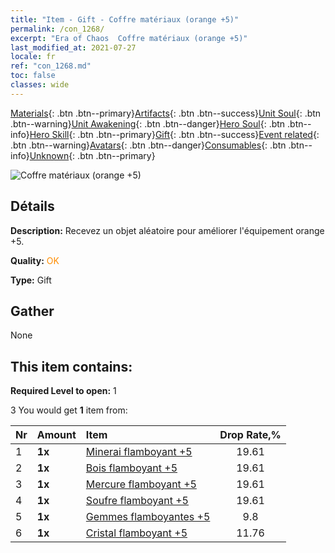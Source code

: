 ```yaml
---
title: "Item - Gift - Coffre matériaux (orange +5)"
permalink: /con_1268/
excerpt: "Era of Chaos  Coffre matériaux (orange +5)"
last_modified_at: 2021-07-27
locale: fr
ref: "con_1268.md"
toc: false
classes: wide
---
```

 [Materials](/ItemsFR/){: .btn .btn--primary}[Artifacts](/ItemsFR/Artifacts/){: .btn .btn--success}[Unit Soul](/ItemsFR/UnitSoul/){: .btn .btn--warning}[Unit Awakening](/ItemsFR/UnitAwakening/){: .btn .btn--danger}[Hero Soul](/ItemsFR/HeroSoul/){: .btn .btn--info}[Hero Skill](/ItemsFR/HeroSkill/){: .btn .btn--primary}[Gift](/ItemsFR/Gift/){: .btn .btn--success}[Event related](/ItemsFR/Events/){: .btn .btn--warning}[Avatars](/ItemsFR/Avatars/){: .btn .btn--danger}[Consumables](/ItemsFR/Consumables/){: .btn .btn--info}[Unknown](/ItemsFR/Unknown/){: .btn .btn--primary}

 ![Coffre matériaux (orange +5)](/images/t/i_304002.png)

## Détails
 **Description:** Recevez un objet aléatoire pour améliorer l'équipement orange +5.

 **Quality:** <span style="color: #FF8C00">OK</span>

 **Type:** Gift

## Gather

  None

## This item contains:

 **Required Level to open:** 1

 3 You would get **1** item  from:

  | Nr | Amount |     Item    | Drop Rate,% |
  |:---|:-------|:------------|:---------:|
  | 1 |  **1x** | [Minerai flamboyant +5](/ItemsFR/mat_96/) | 19.61 | 
  | 2 |  **1x** | [Bois flamboyant +5](/ItemsFR/mat_97/) | 19.61 | 
  | 3 |  **1x** | [Mercure flamboyant +5](/ItemsFR/mat_98/) | 19.61 | 
  | 4 |  **1x** | [Soufre flamboyant +5](/ItemsFR/mat_99/) | 19.61 | 
  | 5 |  **1x** | [Gemmes flamboyantes +5](/ItemsFR/mat_100/) | 9.8 | 
  | 6 |  **1x** | [Cristal flamboyant +5](/ItemsFR/mat_101/) | 11.76 | 
